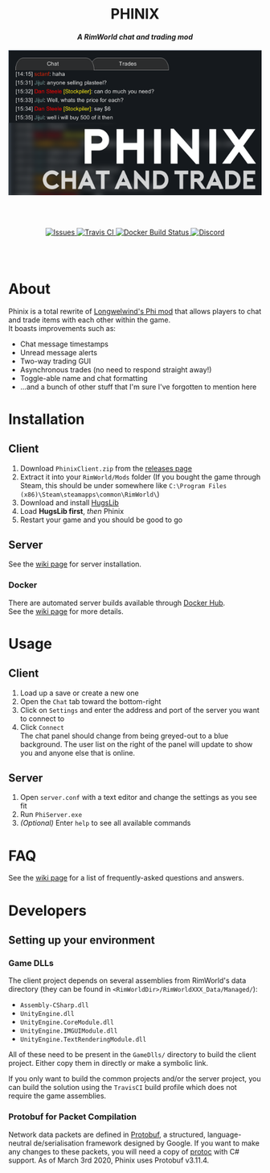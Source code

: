 <h1 align="center">PHINIX</h1>
<h4 align="center"><i>A RimWorld chat and trading mod</i></h4>
<p align="center"><img src="../Client/About/Preview.png"></img></p>
<br><br>
<p align="center">
  <a href="https://github.com/PhinixTeam/Phinix/issues">
    <img src="https://img.shields.io/github/issues/PhinixTeam/Phinix.svg?style=flat-square" alt="Issues">
  </a>
  <a href="https://travis-ci.org/PhinixTeam/Phinix">
    <img src="https://img.shields.io/travis/PhinixTeam/Phinix.svg?style=flat-square" alt="Travis CI">
  </a>
  <a href="https://hub.docker.com/r/phinixteam/phinix">
    <img alt="Docker Build Status" src="https://img.shields.io/docker/cloud/build/phinixteam/phinix.svg?label=docker&style=flat-square">
  </a>
  <a href="https://discord.gg/d4Y5xks">
    <img src="https://img.shields.io/discord/363547745564360704.svg?colorB=7289DA&label=Discord&style=flat-square" alt="Discord">
  </a>
</p>
<br><br>

<!-- It'd be great if markdown had some way of aligning things, but ya gotta do what ya gotta do -->

# About
Phinix is a total rewrite of [Longwelwind's Phi mod](https://github.com/longwelwind/phi) that allows players to chat and trade items with each other within the game.  
It boasts improvements such as:
 - Chat message timestamps
 - Unread message alerts
 - Two-way trading GUI
 - Asynchronous trades (no need to respond straight away!)
 - Toggle-able name and chat formatting
 - ...and a bunch of other stuff that I'm sure I've forgotten to mention here

# Installation
## Client
1. Download `PhinixClient.zip` from the [releases page](https://github.com/PhinixTeam/Phinix/releases/latest)
2. Extract it into your `RimWorld/Mods` folder
(If you bought the game through Steam, this should be under somewhere like `C:\Program Files (x86)\Steam\steamapps\common\RimWorld\`)
3. Download and install [HugsLib](https://github.com/UnlimitedHugs/RimworldHugsLib/releases/latest)
4. Load **HugsLib first**, *then* Phinix
5. Restart your game and you should be good to go

## Server
See the [wiki page](https://github.com/PhinixTeam/Phinix/wiki/Hosting-a-server) for server installation.

### Docker
There are automated server builds available through [Docker Hub](https://hub.docker.com/r/thomotron/phinix).  
See the [wiki page](https://github.com/PhinixTeam/Phinix/wiki/Hosting-a-server#docker-container) for more details.

# Usage
## Client
1. Load up a save or create a new one
2. Open the `Chat` tab toward the bottom-right
3. Click on `Settings` and enter the address and port of the server you want to connect to
4. Click `Connect`   
The chat panel should change from being greyed-out to a blue background. The user list on the right of the panel will update to show you and anyone else that is online.

## Server
1. Open `server.conf` with a text editor and change the settings as you see fit
2. Run `PhiServer.exe`
3. *(Optional)* Enter `help` to see all available commands

# FAQ
See the [wiki page](https://github.com/PhinixTeam/Phinix/wiki/FAQ) for a list of frequently-asked questions and answers.

# Developers
## Setting up your environment
### Game DLLs
The client project depends on several assemblies from RimWorld's data directory (they can be found in `<RimWorldDir>/RimWorldXXX_Data/Managed/`):
- `Assembly-CSharp.dll`
- `UnityEngine.dll`
- `UnityEngine.CoreModule.dll`
- `UnityEngine.IMGUIModule.dll`
- `UnityEngine.TextRenderingModule.dll`

All of these need to be present in the `GameDlls/` directory to build the client project. Either copy them in directly or make a symbolic link.

If you only want to build the common projects and/or the server project, you can build the solution using the `TravisCI` build profile which does not require the game assemblies.

### Protobuf for Packet Compilation
Network data packets are defined in [Protobuf](https://developers.google.com/protocol-buffers/), a structured, language-neutral de/serialisation framework designed by Google. If you want to make any changes to these packets, you will need a copy of [protoc](https://github.com/protocolbuffers/protobuf/releases/tag/v3.11.4) with C# support. As of March 3rd 2020, Phinix uses Protobuf v3.11.4.
